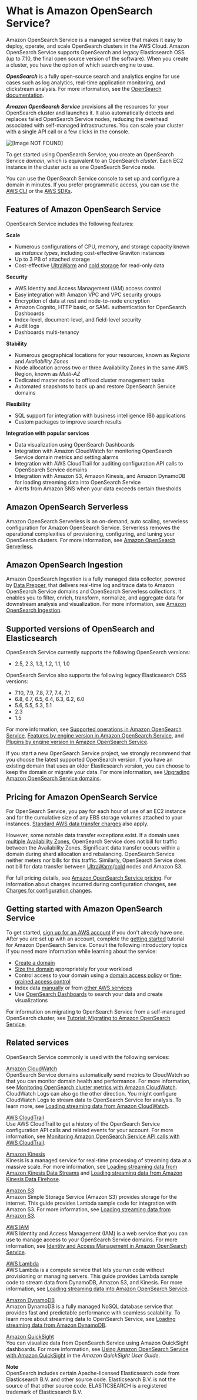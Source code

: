 # What is Amazon OpenSearch Service?<a name="what-is"></a>

Amazon OpenSearch Service is a managed service that makes it easy to deploy, operate, and scale OpenSearch clusters in the AWS Cloud\. Amazon OpenSearch Service supports OpenSearch and legacy Elasticsearch OSS \(up to 7\.10, the final open source version of the software\)\. When you create a cluster, you have the option of which search engine to use\.

***OpenSearch*** is a fully open\-source search and analytics engine for use cases such as log analytics, real\-time application monitoring, and clickstream analysis\. For more information, see the [OpenSearch documentation](https://opensearch.org/docs/)\.

***Amazon OpenSearch Service*** provisions all the resources for your OpenSearch cluster and launches it\. It also automatically detects and replaces failed OpenSearch Service nodes, reducing the overhead associated with self\-managed infrastructures\. You can scale your cluster with a single API call or a few clicks in the console\.

![\[Image NOT FOUND\]](http://docs.aws.amazon.com/opensearch-service/latest/developerguide/images/whatis.png)

To get started using OpenSearch Service, you create an OpenSearch Service *domain*, which is equivalent to an OpenSearch *cluster*\. Each EC2 instance in the cluster acts as one OpenSearch Service node\.

You can use the OpenSearch Service console to set up and configure a domain in minutes\. If you prefer programmatic access, you can use the [AWS CLI](https://docs.aws.amazon.com/cli/latest/userguide/) or the [AWS SDKs](http://aws.amazon.com/code)\.

## Features of Amazon OpenSearch Service<a name="what-is-features"></a>

OpenSearch Service includes the following features:

**Scale**
+ Numerous configurations of CPU, memory, and storage capacity known as *instance types*, including cost\-effective Graviton instances
+ Up to 3 PB of attached storage
+ Cost\-effective [UltraWarm](ultrawarm.md) and [cold storage](cold-storage.md) for read\-only data

**Security**
+ AWS Identity and Access Management \(IAM\) access control
+ Easy integration with Amazon VPC and VPC security groups
+ Encryption of data at rest and node\-to\-node encryption
+ Amazon Cognito, HTTP basic, or SAML authentication for OpenSearch Dashboards
+ Index\-level, document\-level, and field\-level security
+ Audit logs
+ Dashboards multi\-tenancy

**Stability**
+ Numerous geographical locations for your resources, known as *Regions* and *Availability Zones*
+ Node allocation across two or three Availability Zones in the same AWS Region, known as *Multi\-AZ*
+ Dedicated master nodes to offload cluster management tasks
+ Automated snapshots to back up and restore OpenSearch Service domains

**Flexibility**
+ SQL support for integration with business intelligence \(BI\) applications
+ Custom packages to improve search results

**Integration with popular services**
+ Data visualization using OpenSearch Dashboards
+ Integration with Amazon CloudWatch for monitoring OpenSearch Service domain metrics and setting alarms
+ Integration with AWS CloudTrail for auditing configuration API calls to OpenSearch Service domains
+ Integration with Amazon S3, Amazon Kinesis, and Amazon DynamoDB for loading streaming data into OpenSearch Service
+ Alerts from Amazon SNS when your data exceeds certain thresholds

## Amazon OpenSearch Serverless<a name="whatis-serverless"></a>

Amazon OpenSearch Serverless is an on\-demand, auto scaling, serverless configuration for Amazon OpenSearch Service\. Serverless removes the operational complexities of provisioning, configuring, and tuning your OpenSearch clusters\. For more information, see [Amazon OpenSearch Serverless](serverless.md)\.

## Amazon OpenSearch Ingestion<a name="whatis-osis"></a>

Amazon OpenSearch Ingestion is a fully managed data collector, powered by [Data Prepper](https://opensearch.org/docs/latest/clients/data-prepper/index/), that delivers real\-time log and trace data to Amazon OpenSearch Service domains and OpenSearch Serverless collections\. It enables you to filter, enrich, transform, normalize, and aggregate data for downstream analysis and visualization\. For more information, see [Amazon OpenSearch Ingestion](https://docs.aws.amazon.com/opensearch-service/latest/developerguide/ingestion.html)\.

## Supported versions of OpenSearch and Elasticsearch<a name="choosing-version"></a>

OpenSearch Service currently supports the following OpenSearch versions:
+ 2\.5, 2\.3, 1\.3, 1\.2, 1\.1, 1\.0

OpenSearch Service also supports the following legacy Elasticsearch OSS versions:
+ 7\.10, 7\.9, 7\.8, 7\.7, 7\.4, 7\.1
+ 6\.8, 6\.7, 6\.5, 6\.4, 6\.3, 6\.2, 6\.0
+ 5\.6, 5\.5, 5\.3, 5\.1
+ 2\.3
+ 1\.5

For more information, see [Supported operations in Amazon OpenSearch Service](supported-operations.md), [Features by engine version in Amazon OpenSearch Service](features-by-version.md), and [Plugins by engine version in Amazon OpenSearch Service](supported-plugins.md)\.

If you start a new OpenSearch Service project, we strongly recommend that you choose the latest supported OpenSearch version\. If you have an existing domain that uses an older Elasticsearch version, you can choose to keep the domain or migrate your data\. For more information, see [Upgrading Amazon OpenSearch Service domains](version-migration.md)\.

## Pricing for Amazon OpenSearch Service<a name="pricing"></a>

For OpenSearch Service, you pay for each hour of use of an EC2 instance and for the cumulative size of any EBS storage volumes attached to your instances\. [Standard AWS data transfer charges](https://aws.amazon.com/ec2/pricing/) also apply\.

However, some notable data transfer exceptions exist\. If a domain uses [multiple Availability Zones](managedomains-multiaz.md), OpenSearch Service does not bill for traffic between the Availability Zones\. Significant data transfer occurs within a domain during shard allocation and rebalancing\. OpenSearch Service neither meters nor bills for this traffic\. Similarly, OpenSearch Service does not bill for data transfer between [UltraWarm](ultrawarm.md)/[cold](cold-storage.md) nodes and Amazon S3\.

For full pricing details, see [Amazon OpenSearch Service pricing](https://aws.amazon.com/elasticsearch-service/pricing/)\. For information about charges incurred during configuration changes, see [Charges for configuration changes](managedomains-configuration-changes.md#managedomains-config-charges)\.

## Getting started with Amazon OpenSearch Service<a name="get-started"></a>

To get started, [sign up for an AWS account](https://aws.amazon.com/) if you don't already have one\. After you are set up with an account, complete the [getting started](gsg.md) tutorial for Amazon OpenSearch Service\. Consult the following introductory topics if you need more information while learning about the service:
+ [Create a domain](createupdatedomains.md)
+ [Size the domain](sizing-domains.md) appropriately for your workload
+ Control access to your domain using a [domain access policy](ac.md) or [fine\-grained access control](fgac.md)
+ Index data [manually](indexing.md) or from [other AWS services](integrations.md)
+ Use [OpenSearch Dashboards](dashboards.md) to search your data and create visualizations

For information on migrating to OpenSearch Service from a self\-managed OpenSearch cluster, see [Tutorial: Migrating to Amazon OpenSearch Service](migration.md)\.

## Related services<a name="related-services"></a>

OpenSearch Service commonly is used with the following services:

[Amazon CloudWatch](http://aws.amazon.com/documentation/cloudwatch/)  
OpenSearch Service domains automatically send metrics to CloudWatch so that you can monitor domain health and performance\. For more information, see [Monitoring OpenSearch cluster metrics with Amazon CloudWatch](managedomains-cloudwatchmetrics.md)\.  
CloudWatch Logs can also go the other direction\. You might configure CloudWatch Logs to stream data to OpenSearch Service for analysis\. To learn more, see [Loading streaming data from Amazon CloudWatch](integrations.md#integrations-cloudwatch)\.

[AWS CloudTrail](http://aws.amazon.com/documentation/cloudtrail/)  
Use AWS CloudTrail to get a history of the OpenSearch Service configuration API calls and related events for your account\. For more information, see [Monitoring Amazon OpenSearch Service API calls with AWS CloudTrail](managedomains-cloudtrailauditing.md)\.

[Amazon Kinesis](http://aws.amazon.com/documentation/kinesis/)  
Kinesis is a managed service for real\-time processing of streaming data at a massive scale\. For more information, see [Loading streaming data from Amazon Kinesis Data Streams](integrations.md#integrations-kinesis) and [Loading streaming data from Amazon Kinesis Data Firehose](integrations.md#integrations-fh)\.

[Amazon S3](http://aws.amazon.com/documentation/s3/)  
Amazon Simple Storage Service \(Amazon S3\) provides storage for the internet\. This guide provides Lambda sample code for integration with Amazon S3\. For more information, see [Loading streaming data from Amazon S3](integrations.md#integrations-s3-lambda)\.

[AWS IAM](http://aws.amazon.com/iam/)  
AWS Identity and Access Management \(IAM\) is a web service that you can use to manage access to your OpenSearch Service domains\. For more information, see [Identity and Access Management in Amazon OpenSearch Service](ac.md)\.

[AWS Lambda](http://aws.amazon.com/documentation/lambda/)  
AWS Lambda is a compute service that lets you run code without provisioning or managing servers\. This guide provides Lambda sample code to stream data from DynamoDB, Amazon S3, and Kinesis\. For more information, see [Loading streaming data into Amazon OpenSearch Service](integrations.md)\.

[Amazon DynamoDB](http://aws.amazon.com/documentation/dynamodb/)  
Amazon DynamoDB is a fully managed NoSQL database service that provides fast and predictable performance with seamless scalability\. To learn more about streaming data to OpenSearch Service, see [Loading streaming data from Amazon DynamoDB](integrations.md#integrations-dynamodb)\.

[Amazon QuickSight](http://aws.amazon.com/documentation/quicksight/)  
You can visualize data from OpenSearch Service using Amazon QuickSight dashboards\. For more information, see [Using Amazon OpenSearch Service with Amazon QuickSight](https://docs.aws.amazon.com/quicksight/latest/user/connecting-to-es.html) in the *Amazon QuickSight User Guide*\.

**Note**  
OpenSearch includes certain Apache\-licensed Elasticsearch code from Elasticsearch B\.V\. and other source code\. Elasticsearch B\.V\. is not the source of that other source code\. ELASTICSEARCH is a registered trademark of Elasticsearch B\.V\.